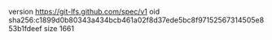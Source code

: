 version https://git-lfs.github.com/spec/v1
oid sha256:c1899d0b80343a434bcb461a02f8d37ede5bc8f97152567314505e853b1fdeef
size 1661
